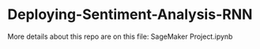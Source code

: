 # Deploying-Sentiment-Analysis-RNN
More details about this repo are on this file: SageMaker Project.ipynb
